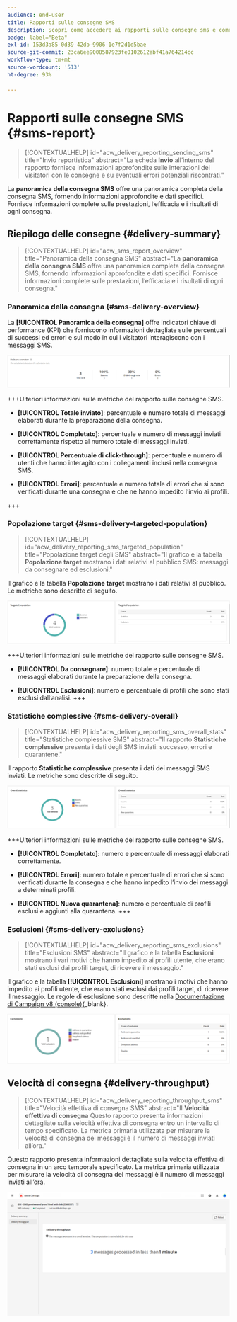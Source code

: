 ```yaml
---
audience: end-user
title: Rapporti sulle consegne SMS
description: Scopri come accedere ai rapporti sulle consegne sms e come utilizzarli
badge: label="Beta"
exl-id: 153d3a85-0d39-42db-9906-1e7f2d1d5bae
source-git-commit: 23ca6ee9008587923fe0102612abf41a764214cc
workflow-type: tm+mt
source-wordcount: '513'
ht-degree: 93%

---
```


# Rapporti sulle consegne SMS {#sms-report}

>[!CONTEXTUALHELP]
>id="acw_delivery_reporting_sending_sms"
>title="Invio reportistica"
>abstract="La scheda **Invio** all’interno del rapporto fornisce informazioni approfondite sulle interazioni dei visitatori con le consegne e su eventuali errori potenziali riscontrati."

La **panoramica della consegna SMS** offre una panoramica completa della consegna SMS, fornendo informazioni approfondite e dati specifici. Fornisce informazioni complete sulle prestazioni, l’efficacia e i risultati di ogni consegna.

## Riepilogo delle consegne {#delivery-summary}

>[!CONTEXTUALHELP]
>id="acw_sms_report_overview"
>title="Panoramica della consegna SMS"
>abstract="La **panoramica della consegna SMS** offre una panoramica completa della consegna SMS, fornendo informazioni approfondite e dati specifici. Fornisce informazioni complete sulle prestazioni, l’efficacia e i risultati di ogni consegna."

### Panoramica della consegna {#sms-delivery-overview}

La **[!UICONTROL Panoramica della consegna]** offre indicatori chiave di performance (KPI) che forniscono informazioni dettagliate sulle percentuali di successi ed errori e sul modo in cui i visitatori interagiscono con i messaggi SMS.

![](assets/reporting_sms_3.png)

+++Ulteriori informazioni sulle metriche del rapporto sulle consegne SMS.

* **[!UICONTROL Totale inviato]**: percentuale e numero totale di messaggi elaborati durante la preparazione della consegna.

* **[!UICONTROL Completato]**: percentuale e numero di messaggi inviati correttamente rispetto al numero totale di messaggi inviati.

* **[!UICONTROL Percentuale di click-through]**: percentuale e numero di utenti che hanno interagito con i collegamenti inclusi nella consegna SMS.

* **[!UICONTROL Errori]**: percentuale e numero totale di errori che si sono verificati durante una consegna e che ne hanno impedito l’invio ai profili.

+++


### Popolazione target {#sms-delivery-targeted-population}


>[!CONTEXTUALHELP]
>id="acw_delivery_reporting_sms_targeted_population"
>title="Popolazione target degli SMS"
>abstract="Il grafico e la tabella **Popolazione target** mostrano i dati relativi al pubblico SMS: messaggi da consegnare ed esclusioni."

Il grafico e la tabella **Popolazione target** mostrano i dati relativi al pubblico. Le metriche sono descritte di seguito.

![](assets/reporting_sms_4.png)

+++Ulteriori informazioni sulle metriche del rapporto sulle consegne SMS.

* **[!UICONTROL Da consegnare]**: numero totale e percentuale di messaggi elaborati durante la preparazione della consegna.

* **[!UICONTROL Esclusioni]**: numero e percentuale di profili che sono stati esclusi dall’analisi.
+++


### Statistiche complessive {#sms-delivery-overall}


>[!CONTEXTUALHELP]
>id="acw_delivery_reporting_sms_overall_stats"
>title="Statistiche complessive SMS"
>abstract="Il rapporto **Statistiche complessive** presenta i dati degli SMS inviati: successo, errori e quarantene."

Il rapporto **Statistiche complessive** presenta i dati dei messaggi SMS inviati. Le metriche sono descritte di seguito.

![](assets/reporting_sms_5.png)

+++Ulteriori informazioni sulle metriche del rapporto sulle consegne SMS.

* **[!UICONTROL Completato]**: numero e percentuale di messaggi elaborati correttamente.

* **[!UICONTROL Errori]**: numero totale e percentuale di errori che si sono verificati durante la consegna e che hanno impedito l’invio dei messaggi a determinati profili.

* **[!UICONTROL Nuova quarantena]**: numero e percentuale di profili esclusi e aggiunti alla quarantena.
+++

### Esclusioni {#sms-delivery-exclusions}


>[!CONTEXTUALHELP]
>id="acw_delivery_reporting_sms_exclusions"
>title="Esclusioni SMS"
>abstract="Il grafico e la tabella **Esclusioni** mostrano i vari motivi che hanno impedito ai profili utente, che erano stati esclusi dai profili target, di ricevere il messaggio."


Il grafico e la tabella **[!UICONTROL Esclusioni]** mostrano i motivi che hanno impedito ai profili utente, che erano stati esclusi dai profili target, di ricevere il messaggio. Le regole di esclusione sono descritte nella [Documentazione di Campaign v8 (console)](https://experienceleague.adobe.com/docs/campaign/campaign-v8/send/failures/delivery-failures.html?lang=it#sms-quarantines){_blank}.

![](assets/reporting_sms_6.png)

## Velocità di consegna {#delivery-throughput}

>[!CONTEXTUALHELP]
>id="acw_delivery_reporting_throughput_sms"
>title="Velocità effettiva di consegna SMS"
>abstract="Il **Velocità effettiva di consegna** Questo rapporto presenta informazioni dettagliate sulla velocità effettiva di consegna entro un intervallo di tempo specificato.  La metrica primaria utilizzata per misurare la velocità di consegna dei messaggi è il numero di messaggi inviati all’ora."

Questo rapporto presenta informazioni dettagliate sulla velocità effettiva di consegna in un arco temporale specificato. La metrica primaria utilizzata per misurare la velocità di consegna dei messaggi è il numero di messaggi inviati all’ora.

![](assets/reporting_sms_2.png)
